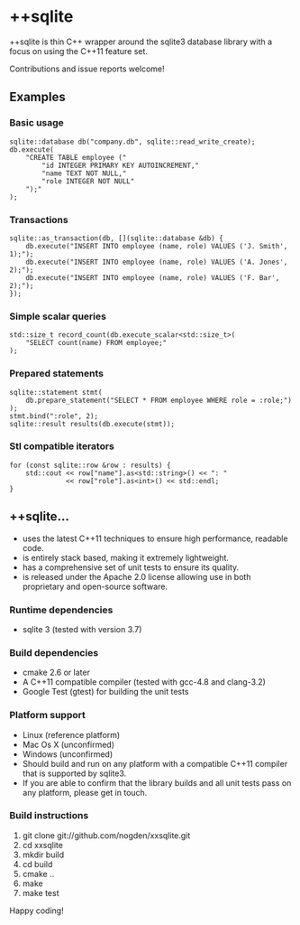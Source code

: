 ++sqlite
========

++sqlite is thin C++ wrapper around the sqlite3 database library with a focus on
using the C++11 feature set.

Contributions and issue reports welcome!

Examples
--------
### Basic usage
    sqlite::database db("company.db", sqlite::read_write_create);
    db.execute(
        "CREATE TABLE employee ("
            "id INTEGER PRIMARY KEY AUTOINCREMENT,"
            "name TEXT NOT NULL,"
            "role INTEGER NOT NULL"
        ");"
    );

### Transactions
    sqlite::as_transaction(db, [](sqlite::database &db) {
        db.execute("INSERT INTO employee (name, role) VALUES ('J. Smith', 1);");
        db.execute("INSERT INTO employee (name, role) VALUES ('A. Jones', 2);");
        db.execute("INSERT INTO employee (name, role) VALUES ('F. Bar', 2);");
    });

### Simple scalar queries
    std::size_t record_count(db.execute_scalar<std::size_t>(
        "SELECT count(name) FROM employee;"
    );

### Prepared statements
    sqlite::statement stmt(
        db.prepare_statement("SELECT * FROM employee WHERE role = :role;")
    );
    stmt.bind(":role", 2);
    sqlite::result results(db.execute(stmt));

### Stl compatible iterators
    for (const sqlite::row &row : results) {
        std::cout << row["name"].as<std::string>() << ": "
                  << row["role"].as<int>() << std::endl;
    }

++sqlite...
-----------
 * uses the latest C++11 techniques to ensure high performance, readable code.
 * is entirely stack based, making it extremely lightweight.
 * has a comprehensive set of unit tests to ensure its quality.
 * is released under the Apache 2.0 license allowing use in both proprietary and
   open-source software.

### Runtime dependencies
 * sqlite 3 (tested with version 3.7)

### Build dependencies
 * cmake 2.6 or later
 * A C++11 compatible compiler (tested with gcc-4.8 and clang-3.2)
 * Google Test (gtest) for building the unit tests

### Platform support
 * Linux    (reference platform)
 * Mac Os X (unconfirmed)
 * Windows  (unconfirmed)
 * Should build and run on any platform with a compatible C++11 compiler that is
   supported by sqlite3.
 * If you are able to confirm that the library builds and all unit tests pass on
   any platform, please get in touch.

### Build instructions
 1. git clone git://github.com/nogden/xxsqlite.git
 2. cd xxsqlite
 3. mkdir build
 4. cd build
 5. cmake ..
 6. make
 7. make test

Happy coding!

